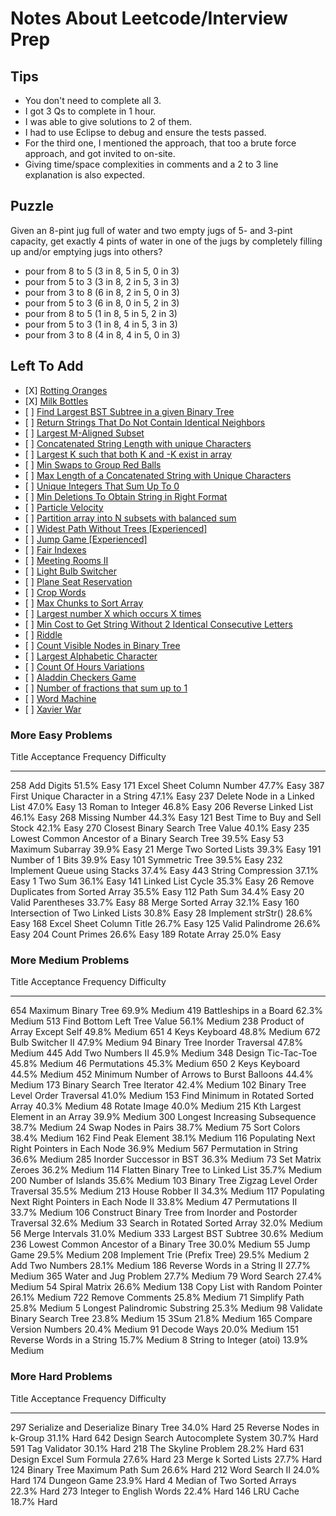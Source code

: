 # Notes About Leetcode/Interview Prep

## Tips

- You don't need to complete all 3.
- I got 3 Qs to complete in 1 hour.
- I was able to give solutions to 2 of them.
- I had to use Eclipse to debug and ensure the tests passed.
- For the third one, I mentioned the approach, that too a brute force
  approach, and got invited to on-site.
- Giving time/space complexities in comments and a 2 to 3 line
  explanation is also expected.

## Puzzle

Given an 8-pint jug full of water and two empty jugs of 5- and 3-pint
capacity, get exactly 4 pints of water in one of the jugs by completely
filling up and/or emptying jugs into others?

- pour from 8 to 5 (3 in 8, 5 in 5, 0 in 3)
- pour from 5 to 3 (3 in 8, 2 in 5, 3 in 3)
- pour from 3 to 8 (6 in 8, 2 in 5, 0 in 3)
- pour from 5 to 3 (6 in 8, 0 in 5, 2 in 3)
- pour from 8 to 5 (1 in 8, 5 in 5, 2 in 3)
- pour from 5 to 3 (1 in 8, 4 in 5, 3 in 3)
- pour from 3 to 8 (4 in 8, 4 in 5, 0 in 3)

## Left To Add

- \[X\] [Rotting
  Oranges](https://leetcode.com/problems/rotting-oranges/)
- \[X\] [Milk
  Bottles](https://leetcode.com/discuss/interview-question/707939/Microsoft-or-Azure-or-Milk-Bottles)
- \[ \] [Find Largest BST Subtree in a given Binary
  Tree](https://www.geeksforgeeks.org/find-the-largest-subtree-in-a-tree-that-is-also-a-bst/)
- \[ \] [Return Strings That Do Not Contain Identical
  Neighbors](https://leetcode.com/discuss/interview-question/525986/Microsoft-or-OA-2020-or-Return-strings-that-donot-contain-identical-neighbors)
- \[ \] [Largest M-Aligned
  Subset](https://leetcode.com/discuss/interview-question/525894/Microsoft-or-OA-2020-or-m-aligned-subset)
- \[ \] [Concatenated String Length with unique
  Characters](https://leetcode.com/discuss/interview-question/401826/)
- \[ \] [Largest K such that both K and -K exist in
  array](https://leetcode.com/discuss/interview-question/406031/)
- \[ \] [Min Swaps to Group Red
  Balls](https://leetcode.com/discuss/interview-question/414660/)
- \[ \] [Max Length of a Concatenated String with Unique
  Characters](https://leetcode.com/problems/maximum-length-of-a-concatenated-string-with-unique-characters/)
- \[ \] [Unique Integers That Sum Up To
  0](https://leetcode.com/problems/find-n-unique-integers-sum-up-to-zero/)
- \[ \] [Min Deletions To Obtain String in Right
  Format](https://leetcode.com/discuss/interview-question/421975/)
- \[ \] [Particle
  Velocity](https://leetcode.com/discuss/interview-question/428272/)
- \[ \] [Partition array into N subsets with balanced
  sum](https://leetcode.com/discuss/interview-question/430981/)
- \[ \] [Widest Path Without Trees
  \[Experienced\]](https://leetcode.com/discuss/interview-question/447448/)
- \[ \] [Jump Game
  \[Experienced\]](https://leetcode.com/discuss/interview-question/451482/)
- \[ \] [Fair
  Indexes](https://leetcode.com/discuss/interview-question/451422/)
- \[ \] [Meeting Rooms
  II](https://leetcode.com/problems/meeting-rooms-ii/)
- \[ \] [Light Bulb
  Switcher](https://leetcode.com/discuss/interview-question/502549/)
- \[ \] [Plane Seat
  Reservation](https://leetcode.com/discuss/interview-question/492652/)
- \[ \] [Crop
  Words](https://leetcode.com/discuss/interview-question/507367/)
- \[ \] [Max Chunks to Sort
  Array](https://leetcode.com/discuss/interview-question/524146/)
- \[ \] [Largest number X which occurs X
  times](https://leetcode.com/discuss/interview-question/525977/)
- \[ \] [Min Cost to Get String Without 2 Identical Consecutive
  Letters](https://leetcode.com/discuss/interview-question/558379/)
- \[ \]
  [Riddle](https://leetcode.com/discuss/interview-question/578315/)
- \[ \] [Count Visible Nodes in Binary
  Tree](https://leetcode.com/discuss/interview-question/546703/)
- \[ \] [Largest Alphabetic
  Character](https://leetcode.com/discuss/interview-question/548119/)
- \[ \] [Count Of Hours
  Variations](https://leetcode.com/discuss/interview-question/645626/)
- \[ \] [Aladdin Checkers
  Game](https://leetcode.com/discuss/interview-question/654921/)
- \[ \] [Number of fractions that sum up to
  1](https://leetcode.com/discuss/interview-question/684355/)
- \[ \] [Word
  Machine](https://leetcode.com/discuss/interview-question/760379/Microsoft-or-OA-2020-or-Word-Machine)
- \[ \] [Xavier
  War](<https://leetcode.com/discuss/interview-question/551198/Microsoft-or-OA-or-Xavier-War(need-help-with-solution)>)

### More Easy Problems

Title Acceptance Frequency Difficulty

---

258 Add Digits 51.5% Easy
171 Excel Sheet Column Number 47.7% Easy
387 First Unique Character in a String 47.1% Easy
237 Delete Node in a Linked List 47.0% Easy
13 Roman to Integer 46.8% Easy
206 Reverse Linked List 46.1% Easy
268 Missing Number 44.3% Easy
121 Best Time to Buy and Sell Stock 42.1% Easy
270 Closest Binary Search Tree Value 40.1% Easy
235 Lowest Common Ancestor of a Binary Search Tree 39.5% Easy
53 Maximum Subarray 39.9% Easy
21 Merge Two Sorted Lists 39.3% Easy
191 Number of 1 Bits 39.9% Easy
101 Symmetric Tree 39.5% Easy
232 Implement Queue using Stacks 37.4% Easy
443 String Compression 37.1% Easy
1 Two Sum 36.1% Easy
141 Linked List Cycle 35.3% Easy
26 Remove Duplicates from Sorted Array 35.5% Easy
112 Path Sum 34.4% Easy
20 Valid Parentheses 33.7% Easy
88 Merge Sorted Array 32.1% Easy
160 Intersection of Two Linked Lists 30.8% Easy
28 Implement strStr() 28.6% Easy
168 Excel Sheet Column Title 26.7% Easy
125 Valid Palindrome 26.6% Easy
204 Count Primes 26.6% Easy
189 Rotate Array 25.0% Easy

### More Medium Problems

Title Acceptance Frequency Difficulty

---

654 Maximum Binary Tree 69.9% Medium
419 Battleships in a Board 62.3% Medium
513 Find Bottom Left Tree Value 56.1% Medium
238 Product of Array Except Self 49.8% Medium
651 4 Keys Keyboard 48.8% Medium
672 Bulb Switcher II 47.9% Medium
94 Binary Tree Inorder Traversal 47.8% Medium
445 Add Two Numbers II 45.9% Medium
348 Design Tic-Tac-Toe 45.8% Medium
46 Permutations 45.3% Medium
650 2 Keys Keyboard 44.5% Medium
452 Minimum Number of Arrows to Burst Balloons 44.4% Medium
173 Binary Search Tree Iterator 42.4% Medium
102 Binary Tree Level Order Traversal 41.0% Medium
153 Find Minimum in Rotated Sorted Array 40.3% Medium
48 Rotate Image 40.0% Medium
215 Kth Largest Element in an Array 39.9% Medium
300 Longest Increasing Subsequence 38.7% Medium
24 Swap Nodes in Pairs 38.7% Medium
75 Sort Colors 38.4% Medium
162 Find Peak Element 38.1% Medium
116 Populating Next Right Pointers in Each Node 36.9% Medium
567 Permutation in String 36.6% Medium
285 Inorder Successor in BST 36.3% Medium
73 Set Matrix Zeroes 36.2% Medium
114 Flatten Binary Tree to Linked List 35.7% Medium
200 Number of Islands 35.6% Medium
103 Binary Tree Zigzag Level Order Traversal 35.5% Medium
213 House Robber II 34.3% Medium
117 Populating Next Right Pointers in Each Node II 33.8% Medium
47 Permutations II 33.7% Medium
106 Construct Binary Tree from Inorder and Postorder Traversal 32.6% Medium
33 Search in Rotated Sorted Array 32.0% Medium
56 Merge Intervals 31.0% Medium
333 Largest BST Subtree 30.6% Medium
236 Lowest Common Ancestor of a Binary Tree 30.0% Medium
55 Jump Game 29.5% Medium
208 Implement Trie (Prefix Tree) 29.5% Medium
2 Add Two Numbers 28.1% Medium
186 Reverse Words in a String II 27.7% Medium
365 Water and Jug Problem 27.7% Medium
79 Word Search 27.4% Medium
54 Spiral Matrix 26.6% Medium
138 Copy List with Random Pointer 26.1% Medium
722 Remove Comments 25.8% Medium
71 Simplify Path 25.8% Medium
5 Longest Palindromic Substring 25.3% Medium
98 Validate Binary Search Tree 23.8% Medium
15 3Sum 21.8% Medium
165 Compare Version Numbers 20.4% Medium
91 Decode Ways 20.0% Medium
151 Reverse Words in a String 15.7% Medium
8 String to Integer (atoi) 13.9% Medium

### More Hard Problems

Title Acceptance Frequency Difficulty

---

297 Serialize and Deserialize Binary Tree 34.0% Hard
25 Reverse Nodes in k-Group 31.1% Hard
642 Design Search Autocomplete System 30.7% Hard
591 Tag Validator 30.1% Hard
218 The Skyline Problem 28.2% Hard
631 Design Excel Sum Formula 27.6% Hard
23 Merge k Sorted Lists 27.7% Hard
124 Binary Tree Maximum Path Sum 26.6% Hard
212 Word Search II 24.0% Hard
174 Dungeon Game 23.9% Hard
4 Median of Two Sorted Arrays 22.3% Hard
273 Integer to English Words 22.4% Hard
146 LRU Cache 18.7% Hard
